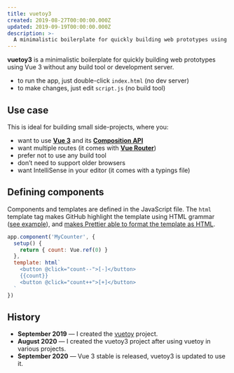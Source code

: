 ```yaml
---
title: vuetoy3
created: 2019-08-27T00:00:00.000Z
updated: 2019-09-19T00:00:00.000Z
description: >-
  A minimalistic boilerplate for quickly building web prototypes using Vue 3 without any build tool or development server.
---
```


**vuetoy3** is a minimalistic boilerplate for quickly building web prototypes using Vue 3 without any build tool or development server.

- to run the app, just double-click `index.html` (no dev server)
- to make changes, just edit `script.js` (no build tool)

<template>
  <call-to-action href="https://github.com/dtinth/vuetoy3">
    GitHub Repository
  </call-to-action>
</template>

## Use case

This is ideal for building small side-projects, where you:

- want to use [**Vue 3**](https://v3.vuejs.org/) and its [**Composition API**](https://v3.vuejs.org/guide/composition-api-introduction.html#why-composition-api)
- want multiple routes (it comes with [**Vue Router**](https://next.router.vuejs.org/))
- prefer not to use any build tool
- don’t need to support older browsers
- want IntelliSense in your editor (it comes with a typings file)

## Defining components

Components and templates are defined in the JavaScript file.
The `html` template tag makes GitHub highlight the template using HTML grammar ([see example](https://github.com/dtinth/vuetoy3/blob/main/script.js)), and [makes Prettier able to format the template as HTML](https://prettier.io/blog/2018/11/07/1.15.0.html#html-template-literal-in-javascript).

```js
app.component('MyCounter', {
  setup() {
    return { count: Vue.ref(0) }
  },
  template: html`
    <button @click="count--">[-]</button>
    {{count}}
    <button @click="count++">[+]</button>
  `
})
```

## History

- **September 2019** — I created the [vuetoy](https://github.com/dtinth/vuetoy) project.
- **August 2020** — I created the vuetoy3 project after using vuetoy in various projects.
- **September 2020** — Vue 3 stable is released, vuetoy3 is updated to use it.
